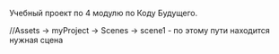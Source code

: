 Учебный проект по 4 модулю по Коду Будущего.

//Assets -> myProject -> Scenes -> scene1 - по этому пути находится нужная сцена
